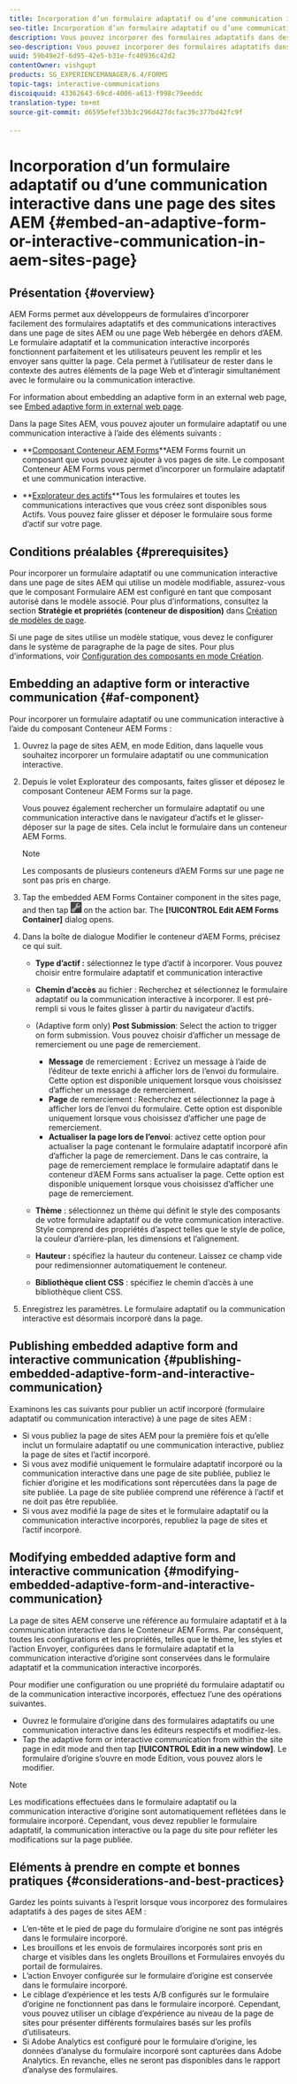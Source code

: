 ```yaml
---
title: Incorporation d’un formulaire adaptatif ou d’une communication interactive dans une page des sites AEM
seo-title: Incorporation d’un formulaire adaptatif ou d’une communication interactive dans une page des sites AEM
description: Vous pouvez incorporer des formulaires adaptatifs dans des pages de sites AEM. Les utilisateurs peuvent remplir et envoyer des formulaires sans quitter les pages du site.
seo-description: Vous pouvez incorporer des formulaires adaptatifs dans des pages de sites AEM. Les utilisateurs peuvent remplir et envoyer des formulaires sans quitter les pages du site.
uuid: 59b49e2f-6d95-42e5-b31e-fc40936c42d2
contentOwner: vishgupt
products: SG_EXPERIENCEMANAGER/6.4/FORMS
topic-tags: interactive-communications
discoiquuid: 43362643-69cd-4006-a613-f998c79eeddc
translation-type: tm+mt
source-git-commit: d6595efef33b3c296d427dcfac39c377bd42fc9f

---
```



# Incorporation d’un formulaire adaptatif ou d’une communication interactive dans une page des sites AEM {#embed-an-adaptive-form-or-interactive-communication-in-aem-sites-page}

## Présentation {#overview}

AEM Forms permet aux développeurs de formulaires d’incorporer facilement des formulaires adaptatifs et des communications interactives dans une page de sites AEM ou une page Web hébergée en dehors d’AEM. Le formulaire adaptatif et la communication interactive incorporés fonctionnent parfaitement et les utilisateurs peuvent les remplir et les envoyer sans quitter la page. Cela permet à l’utilisateur de rester dans le contexte des autres éléments de la page Web et d’interagir simultanément avec le formulaire ou la communication interactive.

For information about embedding an adaptive form in an external web page, see [Embed adaptive form in external web page](/help/forms/using/embed-adaptive-form-external-web-page.md).

Dans la page Sites AEM, vous pouvez ajouter un formulaire adaptatif ou une communication interactive à l’aide des éléments suivants :

* **[Composant Conteneur AEM Forms](/help/forms/using/embed-adaptive-form-aem-sites.md#af-component)**AEM Forms fournit un composant que vous pouvez ajouter à vos pages de site. Le composant Conteneur AEM Forms vous permet d’incorporer un formulaire adaptatif et une communication interactive.

* **[Explorateur des actifs](/help/forms/using/embed-adaptive-form-aem-sites.md#asset-browser)**Tous les formulaires et toutes les communications interactives que vous créez sont disponibles sous Actifs. Vous pouvez faire glisser et déposer le formulaire sous forme d’actif sur votre page.

## Conditions préalables {#prerequisites}

Pour incorporer un formulaire adaptatif ou une communication interactive dans une page de sites AEM qui utilise un modèle modifiable, assurez-vous que le composant Formulaire AEM est configuré en tant que composant autorisé dans le modèle associé. Pour plus d’informations, consultez la section **Stratégie et propriétés (conteneur de disposition)** dans [Création de modèles de page](/help/sites-authoring/templates.md).

Si une page de sites utilise un modèle statique, vous devez le configurer dans le système de paragraphe de la page de sites. Pour plus d’informations, voir [Configuration des composants en mode Création](/help/sites-authoring/default-components-designmode.md).

## Embedding an adaptive form or interactive communication {#af-component}

Pour incorporer un formulaire adaptatif ou une communication interactive à l’aide du composant Conteneur AEM Forms :

1. Ouvrez la page de sites AEM, en mode Edition, dans laquelle vous souhaitez incorporer un formulaire adaptatif ou une communication interactive.
1. Depuis le volet Explorateur des composants, faites glisser et déposez le composant Conteneur AEM Forms sur la page.

   Vous pouvez également rechercher un formulaire adaptatif ou une communication interactive dans le navigateur d’actifs et le glisser-déposer sur la page de sites. Cela inclut le formulaire dans un conteneur AEM Forms.

   >[!NOTE]
   >
   >Les composants de plusieurs conteneurs d’AEM Forms sur une page ne sont pas pris en charge.

1. Tap the embedded AEM Forms Container component in the sites page, and then tap ![settings_icon](assets/settings_icon.png) on the action bar. The **[!UICONTROL Edit AEM Forms Container]** dialog opens.
1. Dans la boîte de dialogue Modifier le conteneur d’AEM Forms, précisez ce qui suit.

   * **Type d’actif :** sélectionnez le type d’actif à incorporer. Vous pouvez choisir entre formulaire adaptatif et communication interactive
   * **Chemin d’accès** au fichier : Recherchez et sélectionnez le formulaire adaptatif ou la communication interactive à incorporer. Il est pré-rempli si vous le faites glisser à partir du navigateur d’actifs.
   * (Adaptive form only) **Post Submission**: Select the action to trigger on form submission. Vous pouvez choisir d’afficher un message de remerciement ou une page de remerciement.

      * **Message** de remerciement : Ecrivez un message à l’aide de l’éditeur de texte enrichi à afficher lors de l’envoi du formulaire. Cette option est disponible uniquement lorsque vous choisissez d’afficher un message de remerciement.
      * **Page** de remerciement : Recherchez et sélectionnez la page à afficher lors de l’envoi du formulaire. Cette option est disponible uniquement lorsque vous choisissez d’afficher une page de remerciement.
      * **Actualiser la page lors de l’envoi**: activez cette option pour actualiser la page contenant le formulaire adaptatif incorporé afin d’afficher la page de remerciement. Dans le cas contraire, la page de remerciement remplace le formulaire adaptatif dans le conteneur d’AEM Forms sans actualiser la page. Cette option est disponible uniquement lorsque vous choisissez d’afficher une page de remerciement.
   * **Thème** : sélectionnez un thème qui définit le style des composants de votre formulaire adaptatif ou de votre communication interactive. Style comprend des propriétés d’aspect telles que le style de police, la couleur d’arrière-plan, les dimensions et l’alignement.
   * **Hauteur :** spécifiez la hauteur du conteneur. Laissez ce champ vide pour redimensionner automatiquement le conteneur.
   * **Bibliothèque client CSS** : spécifiez le chemin d’accès à une bibliothèque client CSS.


1. Enregistrez les paramètres. Le formulaire adaptatif ou la communication interactive est désormais incorporé dans la page.

## Publishing embedded adaptive form and interactive communication {#publishing-embedded-adaptive-form-and-interactive-communication}

Examinons les cas suivants pour publier un actif incorporé (formulaire adaptatif ou communication interactive) à une page de sites AEM :

* Si vous publiez la page de sites AEM pour la première fois et qu’elle inclut un formulaire adaptatif ou une communication interactive, publiez la page de sites et l’actif incorporé.
* Si vous avez modifié uniquement le formulaire adaptatif incorporé ou la communication interactive dans une page de site publiée, publiez le fichier d’origine et les modifications sont répercutées dans la page de site publiée. La page de site publiée comprend une référence à l’actif et ne doit pas être republiée.
* Si vous avez modifié la page de sites et le formulaire adaptatif ou la communication interactive incorporés, republiez la page de sites et l’actif incorporé.

## Modifying embedded adaptive form and interactive communication {#modifying-embedded-adaptive-form-and-interactive-communication}

La page de sites AEM conserve une référence au formulaire adaptatif et à la communication interactive dans le Conteneur AEM Forms. Par conséquent, toutes les configurations et les propriétés, telles que le thème, les styles et l’action Envoyer, configurées dans le formulaire adaptatif et la communication interactive d’origine sont conservées dans le formulaire adaptatif et la communication interactive incorporés.

Pour modifier une configuration ou une propriété du formulaire adaptatif ou de la communication interactive incorporés, effectuez l’une des opérations suivantes.

* Ouvrez le formulaire d’origine dans des formulaires adaptatifs ou une communication interactive dans les éditeurs respectifs et modifiez-les.
* Tap the adaptive form or interactive communication from within the site page in edit mode and then tap **[!UICONTROL Edit in a new window]**. Le formulaire d’origine s’ouvre en mode Edition, vous pouvez alors le modifier.

>[!NOTE]
>
>Les modifications effectuées dans le formulaire adaptatif ou la communication interactive d’origine sont automatiquement reflétées dans le formulaire incorporé. Cependant, vous devez republier le formulaire adaptatif, la communication interactive ou la page du site pour refléter les modifications sur la page publiée.

## Eléments à prendre en compte et bonnes pratiques {#considerations-and-best-practices}

Gardez les points suivants à l’esprit lorsque vous incorporez des formulaires adaptatifs à des pages de sites AEM :

* L’en-tête et le pied de page du formulaire d’origine ne sont pas intégrés dans le formulaire incorporé.
* Les brouillons et les envois de formulaires incorporés sont pris en charge et visibles dans les onglets Brouillons et Formulaires envoyés du portail de formulaires.
* L’action Envoyer configurée sur le formulaire d’origine est conservée dans le formulaire incorporé.
* Le ciblage d’expérience et les tests A/B configurés sur le formulaire d’origine ne fonctionnent pas dans le formulaire incorporé. Cependant, vous pouvez utiliser un ciblage d’expérience au niveau de la page de sites pour présenter différents formulaires basés sur les profils d’utilisateurs.
* Si Adobe Analytics est configuré pour le formulaire d’origine, les données d’analyse du formulaire incorporé sont capturées dans Adobe Analytics. En revanche, elles ne seront pas disponibles dans le rapport d’analyse des formulaires.

